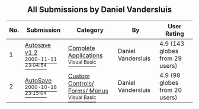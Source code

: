 ﻿<div align="center">

## All Submissions by Daniel Vandersluis

</div>

No.  | Submission | Category | By   | User Rating
---- | ---------- | -------- | ---- | -----------
1 | [Autosave v1\.2<br /><sup>2000-11-11 23:04:54</sup>](https://github.com/Planet-Source-Code/daniel-vandersluis-autosave-v1-2__1-12825) | [Complete Applications<br /><sup>Visual Basic</sup>](../ByCategory/complete-applications__1-27.md) | Daniel Vandersluis | 4.9 (143 globes from 29 users)
2 | [AutoSave<br /><sup>2000-10-18 23:15:04</sup>](https://github.com/Planet-Source-Code/daniel-vandersluis-autosave__1-12139) | [Custom Controls/ Forms/  Menus<br /><sup>Visual Basic</sup>](../ByCategory/custom-controls-forms-menus__1-4.md) | Daniel Vandersluis | 4.9 (98 globes from 20 users)
